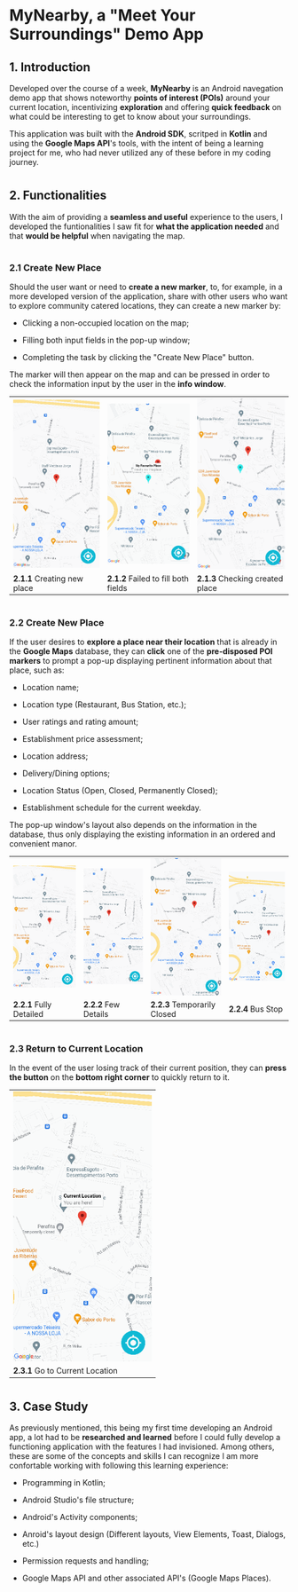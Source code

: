 # **MyNearby**, a "Meet Your Surroundings" Demo App

## **1. Introduction**

Developed over the course of a week, **MyNearby** is an Android navegation demo app that shows noteworthy **points of interest (POIs)** around your current location, incentivizing **exploration** and offering **quick feedback** on what could be interesting to get to know about your surroundings.

This application was built with the **Android SDK**, scritped in **Kotlin** and using the **Google Maps API**'s tools, with the intent of being a learning project for me, who had never utilized any of these before in my coding journey.

#

## **2. Functionalities**

With the aim of providing a **seamless and useful** experience to the users, I developed the funtionalities I saw fit for **what the application needed** and that **would be helpful** when navigating the map.

#

### **2.1 Create New Place**

Should the user want or need to **create a new marker**, to, for example, in a more developed version of the application, share with other users who want to explore community catered locations, they can create a new marker by:

- Clicking a non-occupied location on the map;

- Filling both input fields in the pop-up window;

- Completing the task by clicking the "Create New Place" button.

The marker will then appear on the map and can be pressed in order to check the information input by the user in the **info window**.

<table style="margin-left: auto; margin-right: auto;">
    <tr>
        <td><img src="docs/create_new_place.gif" width="235"></td>
        <td><img src="docs/create_new_place_error.gif" width="235"></td>
        <td><img src="docs/create_new_place_check.gif" width="235"></td> 
    </tr>
    <tr>
        <td><b>2.1.1</b> Creating new place</td>
        <td><b>2.1.2</b> Failed to fill both fields</td>
        <td><b>2.1.3</b> Checking created place</td>
    </tr>
</table>

#

### **2.2 Create New Place**

If the user desires to **explore a place near their location** that is already in the **Google Maps** database, they can **click** one of the **pre-disposed POI markers** to prompt a pop-up displaying pertinent information about that place, such as:

- Location name;

- Location type (Restaurant, Bus Station, etc.);

- User ratings and rating amount;

- Establishment price assessment;

- Location address;

- Delivery/Dining options;

- Location Status (Open, Closed, Permanently Closed);

- Establishment schedule for the current weekday.

The pop-up window's layout also depends on the information in the database, thus only displaying the existing information in an ordered and convenient manor.

<table style="margin-left: auto; margin-right: auto;">
    <tr>
        <td><img src="docs/check_place_example_1.gif" width="200"></td>
        <td><img src="docs/check_place_example_2.gif" width="200"></td>
        <td><img src="docs/check_place_example_3.gif" width="200"></td> 
        <td><img src="docs/check_place_example_4.gif" width="200"></td> 
    </tr>
    <tr>
        <td><b>2.2.1</b> Fully Detailed</td>
        <td><b>2.2.2</b> Few Details</td>
        <td><b>2.2.3</b> Temporarily Closed</td>
        <td><b>2.2.4</b> Bus Stop</td>
    </tr>
</table>

#

### **2.3 Return to Current Location**

In the event of the user losing track of their current position, they can **press the button** on the **bottom right corner** to quickly return to it.

<table style="margin-left: auto; margin-right: auto;">
    <tr>
        <td><img src="docs/return_to_location.gif" width="250"></td>
    </tr>
    <tr>
        <td><b>2.3.1</b> Go to Current Location</td>
    </tr>
</table>

#

## **3. Case Study**

As previously mentioned, this being my first time developing an Android app, a lot had to be **researched and learned** before I could fully develop a functioning application with the features I had invisioned. Among others, these are some of the concepts and skills I can recognize I am more confortable working with following this learning experience:

- Programming in Kotlin;

- Android Studio's file structure;

- Android's Activity components;
  
- Anroid's layout design (Different layouts, View Elements, Toast, Dialogs, etc.)

- Permission requests and handling;
  
- Google Maps API and other associated API's (Google Maps Places).